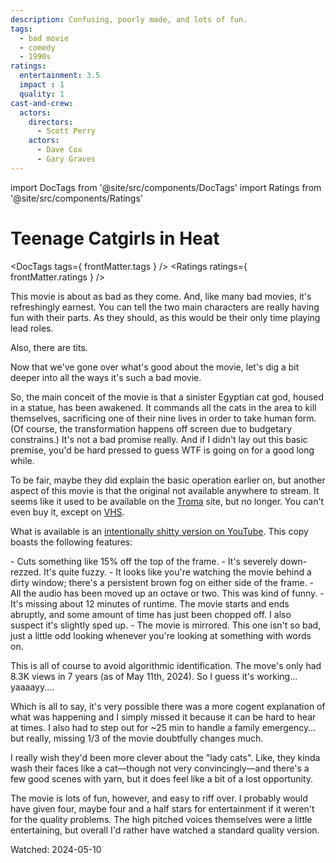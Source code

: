 ```yaml
---
description: Confusing, poorly made, and lots of fun.
tags:
  - bad movie
  - comedy
  - 1990s
ratings:
  entertainment: 3.5
  impact : 1
  quality: 1
cast-and-crew:
  actors:
    directors:
      - Scott Perry
    actors:
      - Dave Cox
      - Gary Graves
---
```

import DocTags from '@site/src/components/DocTags'
import Ratings from '@site/src/components/Ratings'

# Teenage Catgirls in Heat

<DocTags tags={ frontMatter.tags } />
<Ratings ratings={ frontMatter.ratings } />

This movie is about as bad as they come. And, like many bad movies, it's refreshingly earnest. You can tell the two main characters are really having fun with their parts. As they should, as this would be their only time playing lead roles.

Also, there are tits.

Now that we've gone over what's good about the movie, let's dig a bit deeper into all the ways it's such a bad movie.

So, the main conceit of the movie is that a sinister Egyptian cat god, housed in a statue, has been awakened. It commands all the cats in the area to kill themselves, sacrificing one of their nine lives in order to take human form. (Of course, the transformation happens off screen due to  budgetary constrains.) It's not a bad promise really. And if I didn't lay out this basic premise, you'd be hard pressed to guess WTF is going on for a good long while.

To be fair, maybe they did explain the basic operation earlier on, but another aspect of this movie is that the original not available anywhere to stream. It seems like it used to be available on the [Troma](https://troma.com) site, but no longer. You can't even buy it, except on [VHS](https://www.amazon.com/Teenage-Catgirls-Heat-VHS/dp/6305241996/).

What is available is an [intentionally shitty version on YouTube](https://youtu.be/JfsaYvPYVDE?si=RCW8LdhNNKIUaw8j). This copy boasts the following features:
<div class="flow-list">
- Cuts something like 15% off the top of the frame.
- It's severely down-rezzed. It's quite fuzzy.
- It looks like you're watching the movie behind a dirty window; there's a persistent brown fog on either side of the frame.
- All the audio has been moved up an octave or two. This was kind of funny.
- It's missing about 12 minutes of runtime. The movie starts and ends abruptly, and some amount of time has just been chopped off. I also suspect it's slightly sped up.
- The movie is mirrored. This one isn't so bad, just a little odd looking whenever you're looking at something with words on.
</div>

This is all of course to avoid algorithmic identification. The move's only had 8.3K views in 7 years (as of May 11th, 2024). So I guess it's working... yaaaayy....

Which is all to say, it's very possible there was a more cogent explanation of what was happening and I simply missed it because it can be hard to hear at times. I also had to step out for ~25 min to handle a family emergency... but really, missing 1/3 of the movie doubtfully changes much.

I really wish they'd been more clever about the "lady cats". Like, they kinda wash their faces like a cat—though not very convincingly—and there's a few good scenes with yarn, but it does feel like a bit of a lost opportunity.

The movie is lots of fun, however, and easy to riff over. I probably would have given four, maybe four and a half stars for entertainment if it weren't for the quality problems. The high pitched voices themselves were a little entertaining, but overall I'd rather have watched a standard quality version.

Watched: 2024-05-10